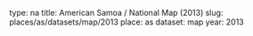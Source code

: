type: na
title: American Samoa / National Map (2013)
slug: places/as/datasets/map/2013
place: as
dataset: map
year: 2013
